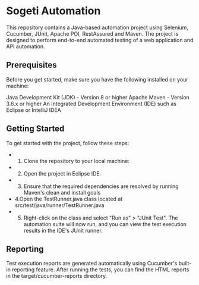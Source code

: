 # Sogeti Automation 
This repository contains a Java-based automation project using Selenium, Cucumber, JUnit, Apache POI, RestAssured and Maven. The project is designed to perform end-to-end automated testing of a web application and API automation.

## Prerequisites
Before you get started, make sure you have the following installed on your machine:

Java Development Kit (JDK) - Version 8 or higher
Apache Maven - Version 3.6.x or higher
An Integrated Development Environment (IDE) such as Eclipse or IntelliJ IDEA

## Getting Started

To get started with the project, follow these steps:
   - 1.	Clone the repository to your local machine:
   - 2.	Open the project in Eclipse IDE.
   - 3.	Ensure that the required dependencies are resolved by running Maven's clean and install goals
   - 4.Open the TestRunner.java class located at src/test/java/runner/TestRunner.java 
   - 5.	Right-click on the class and select "Run as" > "JUnit Test".
The automation suite will now run, and you can view the test execution results in the IDE's JUnit runner.

## Reporting
Test execution reports are generated automatically using Cucumber's built-in reporting feature. After running the tests, you can find the HTML reports in the target/cucumber-reports directory.
